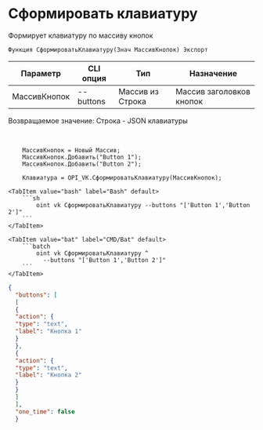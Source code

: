 ﻿---
sidebar_position: 1
---

# Сформировать клавиатуру
 Формирует клавиатуру по массиву кнопок



`Функция СформироватьКлавиатуру(Знач МассивКнопок) Экспорт`

  | Параметр | CLI опция | Тип | Назначение |
  |-|-|-|-|
  | МассивКнопок | --buttons | Массив из Строка | Массив заголовков кнопок |

  
  Возвращаемое значение:   Строка -  JSON клавиатуры

<br/>




```bsl title="Пример кода"
    МассивКнопок = Новый Массив;
    МассивКнопок.Добавить("Button 1");
    МассивКнопок.Добавить("Button 2");

    Клавиатура = OPI_VK.СформироватьКлавиатуру(МассивКнопок);
```
    

 <Tabs>
  
    <TabItem value="bash" label="Bash" default>
        ```sh
            oint vk СформироватьКлавиатуру --buttons "['Button 1','Button 2']"
        ```
    </TabItem>
  
    <TabItem value="bat" label="CMD/Bat" default>
        ```batch
            oint vk СформироватьКлавиатуру ^
              --buttons "['Button 1','Button 2']"
        ```
    </TabItem>
</Tabs>


```json title="Результат"
{
  "buttons": [
  [
  {
  "action": {
  "type": "text",
  "label": "Кнопка 1"
  }
  },
  {
  "action": {
  "type": "text",
  "label": "Кнопка 2"
  }
  }
  ]
  ],
  "one_time": false
  }
```
